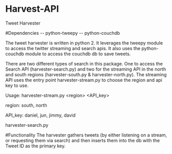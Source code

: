 # Harvest-API
Tweet Harvester

#Dependencies
-- python-tweepy
-- python-couchdb

The tweet harvester is written in python 2. It leverages the tweepy module to access the twitter streaming and search apis. It also uses the python-couchdb module to access the couchdb db to save tweets.

There are two different types of search in this package. One to access the Search API (harvester-search.py) and two for the streaming API in the north and south regions (harvester-south.py & harvester-north.py). The streaming API uses the entry point harvester-stream.py to choose the region and api key to use.

Usage:
harvester-stream.py \<region\> \<API_key\>

region: south, north

API_key: daniel, jun, jimmy, david

harvester-search.py


#Functionality
The harvester gathers tweets (by either listening on a stream, or requesting them via search) and then inserts them into the db with the Tweet ID as the primary key.
